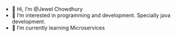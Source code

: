 - 👋 Hi, I’m @Jewel Chowdhury
- 👀 I’m interested in programming and development. Specially java development.
- 🌱 I’m currently learning Microservices


<!---
jewelcsebu/jewelcsebu is a ✨ special ✨ repository because its `README.md` (this file) appears on your GitHub profile.
You can click the Preview link to take a look at your changes.
--->
